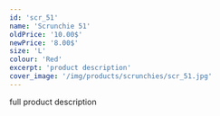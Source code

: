 ```yaml
---
id: 'scr_51'
name: 'Scrunchie 51'
oldPrice: '10.00$'
newPrice: '8.00$'
size: 'L'
colour: 'Red'
excerpt: 'product description'
cover_image: '/img/products/scrunchies/scr_51.jpg'
---
```

full product description
